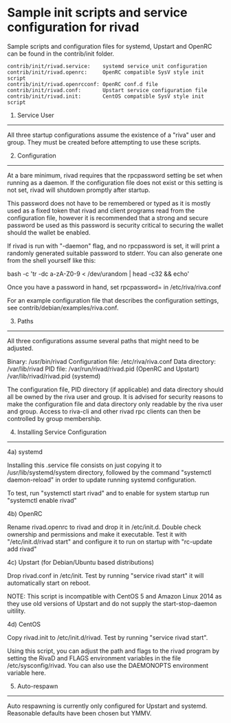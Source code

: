 Sample init scripts and service configuration for rivad
==========================================================

Sample scripts and configuration files for systemd, Upstart and OpenRC
can be found in the contrib/init folder.

    contrib/init/rivad.service:    systemd service unit configuration
    contrib/init/rivad.openrc:     OpenRC compatible SysV style init script
    contrib/init/rivad.openrcconf: OpenRC conf.d file
    contrib/init/rivad.conf:       Upstart service configuration file
    contrib/init/rivad.init:       CentOS compatible SysV style init script

1. Service User
---------------------------------

All three startup configurations assume the existence of a "riva" user
and group.  They must be created before attempting to use these scripts.

2. Configuration
---------------------------------

At a bare minimum, rivad requires that the rpcpassword setting be set
when running as a daemon.  If the configuration file does not exist or this
setting is not set, rivad will shutdown promptly after startup.

This password does not have to be remembered or typed as it is mostly used
as a fixed token that rivad and client programs read from the configuration
file, however it is recommended that a strong and secure password be used
as this password is security critical to securing the wallet should the
wallet be enabled.

If rivad is run with "-daemon" flag, and no rpcpassword is set, it will
print a randomly generated suitable password to stderr.  You can also
generate one from the shell yourself like this:

bash -c 'tr -dc a-zA-Z0-9 < /dev/urandom | head -c32 && echo'

Once you have a password in hand, set rpcpassword= in /etc/riva/riva.conf

For an example configuration file that describes the configuration settings,
see contrib/debian/examples/riva.conf.

3. Paths
---------------------------------

All three configurations assume several paths that might need to be adjusted.

Binary:              /usr/bin/rivad
Configuration file:  /etc/riva/riva.conf
Data directory:      /var/lib/rivad
PID file:            /var/run/rivad/rivad.pid (OpenRC and Upstart)
                     /var/lib/rivad/rivad.pid (systemd)

The configuration file, PID directory (if applicable) and data directory
should all be owned by the riva user and group.  It is advised for security
reasons to make the configuration file and data directory only readable by the
riva user and group.  Access to riva-cli and other rivad rpc clients
can then be controlled by group membership.

4. Installing Service Configuration
-----------------------------------

4a) systemd

Installing this .service file consists on just copying it to
/usr/lib/systemd/system directory, followed by the command
"systemctl daemon-reload" in order to update running systemd configuration.

To test, run "systemctl start rivad" and to enable for system startup run
"systemctl enable rivad"

4b) OpenRC

Rename rivad.openrc to rivad and drop it in /etc/init.d.  Double
check ownership and permissions and make it executable.  Test it with
"/etc/init.d/rivad start" and configure it to run on startup with
"rc-update add rivad"

4c) Upstart (for Debian/Ubuntu based distributions)

Drop rivad.conf in /etc/init.  Test by running "service rivad start"
it will automatically start on reboot.

NOTE: This script is incompatible with CentOS 5 and Amazon Linux 2014 as they
use old versions of Upstart and do not supply the start-stop-daemon uitility.

4d) CentOS

Copy rivad.init to /etc/init.d/rivad. Test by running "service rivad start".

Using this script, you can adjust the path and flags to the rivad program by
setting the RivaD and FLAGS environment variables in the file
/etc/sysconfig/rivad. You can also use the DAEMONOPTS environment variable here.

5. Auto-respawn
-----------------------------------

Auto respawning is currently only configured for Upstart and systemd.
Reasonable defaults have been chosen but YMMV.
